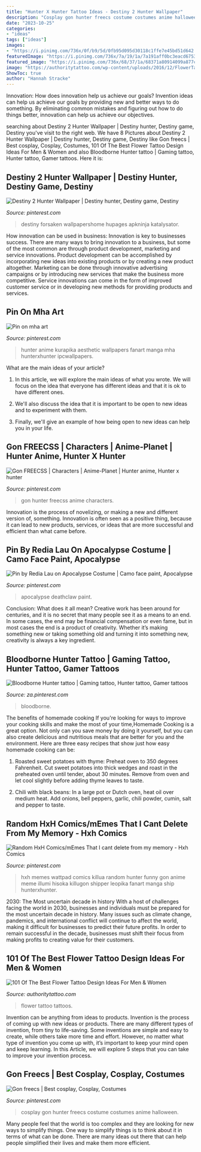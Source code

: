 ```yaml
---
title: "Hunter X Hunter Tattoo Ideas - Destiny 2 Hunter Wallpaper"
description: "Cosplay gon hunter freecs costume costumes anime halloween"
date: "2023-10-25"
categories:
- "ideas"
tags: ["ideas"]
images:
- "https://i.pinimg.com/736x/0f/b9/5d/0fb95d095d30118c1ffe7e45bd51d642.jpg"
featuredImage: "https://i.pinimg.com/736x/7a/19/1a/7a191aff0bc3eacd67534202860fb0a4.jpg"
featured_image: "https://i.pinimg.com/736x/68/37/1a/68371a80914099a877cbf8639aa464a2.jpg"
image: "https://authoritytattoo.com/wp-content/uploads/2016/12/FlowerTattoos21.jpg"
ShowToc: true
author: "Hannah Stracke"
---
```



Innovation: How does innovation help us achieve our goals?
Invention ideas can help us achieve our goals by providing new and better ways to do something. By eliminating common mistakes and figuring out how to do things better, innovation can help us achieve our objectives.

	

		
searching about Destiny 2 Hunter Wallpaper | Destiny hunter, Destiny game, Destiny you've visit to the right web. We have 8 Pictures about Destiny 2 Hunter Wallpaper | Destiny hunter, Destiny game, Destiny like Gon freecs | Best cosplay, Cosplay, Costumes, 101 Of The Best Flower Tattoo Design Ideas For Men &amp; Women and also Bloodborne Hunter tattoo | Gaming tattoo, Hunter tattoo, Gamer tattoos. Here it is:
		
    
## Destiny 2 Hunter Wallpaper | Destiny Hunter, Destiny Game, Destiny

<img loading=lazy src="https://i.pinimg.com/736x/df/32/b4/df32b41cf5704157eb6825f890b1b983.jpg" onerror="this.onerror=null;this.src='https://tse3.mm.bing.net/th?id=OIP.8qfqK1zYQ7L8fM1wtByBWQHaNK&amp;pid=15.1';" alt="Destiny 2 Hunter Wallpaper | Destiny hunter, Destiny game, Destiny">

_Source: pinterest.com_

>destiny forsaken wallpapershome hupages apkninja katalysator. 

	

How innovation can be used in business:
Innovation is key to businesses success. There are many ways to bring innovation to a business, but some of the most common are through product development, marketing and service innovations. Product development can be accomplished by incorporating new ideas into existing products or by creating a new product altogether. Marketing can be done through innovative advertising campaigns or by introducing new services that make the business more competitive. Service innovations can come in the form of improved customer service or in developing new methods for providing products and services.

    
## Pin On Mha Art

<img loading=lazy src="https://i.pinimg.com/736x/68/37/1a/68371a80914099a877cbf8639aa464a2.jpg" onerror="this.onerror=null;this.src='https://tse2.mm.bing.net/th?id=OIP.diYi7BYN94goJ11eAJIngAHaNL&amp;pid=15.1';" alt="Pin on mha art">

_Source: pinterest.com_

>hunter anime kurapika aesthetic wallpapers fanart manga mha hunterxhunter ipcwallpapers. 

	

What are the main ideas of your article?
1. In this article, we will explore the main ideas of what you wrote. We will focus on the idea that everyone has different ideas and that it is ok to have different ones.
2. We'll also discuss the idea that it is important to be open to new ideas and to experiment with them.

3. Finally, we'll give an example of how being open to new ideas can help you in your life.

    
## Gon FREECSS | Characters | Anime-Planet | Hunter Anime, Hunter X Hunter

<img loading=lazy src="https://i.pinimg.com/736x/44/16/6d/44166daa936ac0bc53baddd786335c8c--google-search.jpg" onerror="this.onerror=null;this.src='https://tse1.mm.bing.net/th?id=OIP.1JqyDQExUqbgTVbKvQH3bAAAAA&amp;pid=15.1';" alt="Gon FREECSS | Characters | Anime-Planet | Hunter anime, Hunter x hunter">

_Source: pinterest.com_

>gon hunter freecss anime characters. 

	

Innovation is the process of novelizing, or making a new and different version of, something. Innovation is often seen as a positive thing, because it can lead to new products, services, or ideas that are more successful and efficient than what came before.

    
## Pin By Redia Lau On Apocalypse Costume | Camo Face Paint, Apocalypse

<img loading=lazy src="https://i.pinimg.com/736x/7a/19/1a/7a191aff0bc3eacd67534202860fb0a4.jpg" onerror="this.onerror=null;this.src='https://tse1.mm.bing.net/th?id=OIP.o7v0msLonwyhlokAA-maLAHaLH&amp;pid=15.1';" alt="Pin by Redia Lau on Apocalypse Costume | Camo face paint, Apocalypse">

_Source: pinterest.com_

>apocalypse deathclaw paint. 

	

Conclusion: What does it all mean?
Creative work has been around for centuries, and it is no secret that many people see it as a means to an end. In some cases, the end may be financial compensation or even fame, but in most cases the end is a product of creativity. Whether it’s making something new or taking something old and turning it into something new, creativity is always a key ingredient.

    
## Bloodborne Hunter Tattoo | Gaming Tattoo, Hunter Tattoo, Gamer Tattoos

<img loading=lazy src="https://i.pinimg.com/736x/a8/8c/ce/a88cceab910136446dac44eef3c43918.jpg" onerror="this.onerror=null;this.src='https://tse1.mm.bing.net/th?id=OIP.e7T5gzAfAl4671RihxW29gHaNK&amp;pid=15.1';" alt="Bloodborne Hunter tattoo | Gaming tattoo, Hunter tattoo, Gamer tattoos">

_Source: za.pinterest.com_

>bloodborne. 

	

The benefits of homemade cooking
If you're looking for ways to improve your cooking skills and make the most of your time,Homemade Cooking is a great option. Not only can you save money by doing it yourself, but you can also create delicious and nutritious meals that are better for you and the environment. Here are three easy recipes that show just how easy homemade cooking can be: 
1. Roasted sweet potatoes with thyme: Preheat oven to 350 degrees Fahrenheit. Cut sweet potatoes into thick wedges and roast in the preheated oven until tender, about 30 minutes. Remove from oven and let cool slightly before adding thyme leaves to taste. 

2. Chili with black beans: In a large pot or Dutch oven, heat oil over medium heat. Add onions, bell peppers, garlic, chili powder, cumin, salt and pepper to taste.

    
## Random HxH Comics/mEmes That I Cant Delete From My Memory - Hxh Comics

<img loading=lazy src="https://i.pinimg.com/736x/0f/b9/5d/0fb95d095d30118c1ffe7e45bd51d642.jpg" onerror="this.onerror=null;this.src='https://tse2.mm.bing.net/th?id=OIP.TGvya32S54Z77JxNe9smGQHaKd&amp;pid=15.1';" alt="Random HxH Comics/mEmes That I cant delete from my memory - Hxh Comics">

_Source: pinterest.com_

>hxh memes wattpad comics killua random hunter funny gon anime meme illumi hisoka killugon shipper leopika fanart manga ship hunterxhunter. 

	

2030: The Most uncertain decade in history
With a host of challenges facing the world in 2030, businesses and individuals must be prepared for the most uncertain decade in history. Many issues such as climate change, pandemics, and international conflict will continue to affect the world, making it difficult for businesses to predict their future profits. In order to remain successful in the decade, businesses must shift their focus from making profits to creating value for their customers.

    
## 101 Of The Best Flower Tattoo Design Ideas For Men &amp; Women

<img loading=lazy src="https://authoritytattoo.com/wp-content/uploads/2016/12/FlowerTattoos21.jpg" onerror="this.onerror=null;this.src='https://tse2.mm.bing.net/th?id=OIP.2Hvffcju6X-Jz7HX6-9BYwHaHa&amp;pid=15.1';" alt="101 Of The Best Flower Tattoo Design Ideas For Men &amp; Women">

_Source: authoritytattoo.com_

>flower tattoo tattoos. 

	

Invention can be anything from ideas to products.
Invention is the process of coming up with new ideas or products. There are many different types of invention, from tiny to life-saving. Some inventions are simple and easy to create, while others take more time and effort. However, no matter what type of invention you come up with, it’s important to keep your mind open and keep learning. In this Article, we will explore 5 steps that you can take to improve your invention process.

    
## Gon Freecs | Best Cosplay, Cosplay, Costumes

<img loading=lazy src="https://i.pinimg.com/736x/02/b5/49/02b5491f481101619c291c62601e8c94--costumes-cosplay.jpg" onerror="this.onerror=null;this.src='https://tse1.mm.bing.net/th?id=OIP.rwtO-LIJJtmi6jloEfbmFQHaJ3&amp;pid=15.1';" alt="Gon freecs | Best cosplay, Cosplay, Costumes">

_Source: pinterest.com_

>cosplay gon hunter freecs costume costumes anime halloween. 

	

Many people feel that the world is too complex and they are looking for new ways to simplify things. One way to simplify things is to think about it in terms of what can be done. There are many ideas out there that can help people simplified their lives and make them more efficient.

